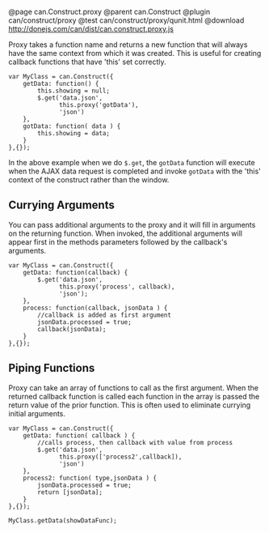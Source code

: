 @page can.Construct.proxy
@parent can.Construct
@plugin can/construct/proxy
@test can/construct/proxy/qunit.html
@download http://donejs.com/can/dist/can.construct.proxy.js

Proxy takes a function name and returns a new function that
will always have the same context from which it was created.
This is useful for creating callback functions that have 'this' 
set correctly.

	var MyClass = can.Construct({
		getData: function() {
			this.showing = null;
			$.get('data.json',
				  this.proxy('gotData'),
				  'json')
		},
		gotData: function( data ) {
			this.showing = data;
		}
	},{});
	
In the above example when we do `$.get`, the `gotData` function
will execute when the AJAX data request is completed and
invoke `gotData` with the 'this' context of the construct rather
than the window.

## Currying Arguments

You can pass additional arguments to the proxy and it will 
fill in arguments on the returning function.  When invoked,
the additional arguments will appear first in the methods
parameters followed by the callback's arguments.

	var MyClass = can.Construct({
		getData: function(callback) {
			$.get('data.json',
				  this.proxy('process', callback),
				  'json');
		},
		process: function(callback, jsonData ) {
			//callback is added as first argument
			jsonData.processed = true;
			callback(jsonData);
		}
	},{});
	
## 	Piping Functions

Proxy can take an array of functions to call as 
the first argument.  When the returned callback function
is called each function in the array is passed the return 
value of the prior function.  This is often used
to eliminate currying initial arguments.

	var MyClass = can.Construct({
		getData: function( callback ) {
			//calls process, then callback with value from process
			$.get('data.json',
				  this.proxy(['process2',callback]),
				  'json') 
		},
		process2: function( type,jsonData ) {
			jsonData.processed = true;
			return [jsonData];
		}
	},{});
	
	MyClass.getData(showDataFunc);
